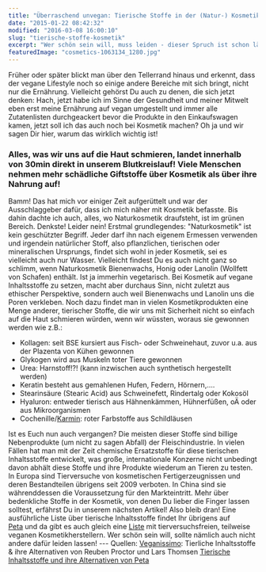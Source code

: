 ```yaml
---
title: "Überraschend unvegan: Tierische Stoffe in der (Natur-) Kosmetik"
date: "2015-01-22 08:42:32"
modified: "2016-03-08 16:00:10"
slug: "tierische-stoffe-kosmetik"
excerpt: "Wer schön sein will, muss leiden - dieser Spruch ist schon länger überholt. Nun heißt es: Wer schön sein will, sollte auch andere nicht leiden lassen! "
featuredImage: "cosmetics-1063134_1280.jpg"
---
```


Früher oder später blickt man über den Tellerrand hinaus und erkennt, dass der vegane Lifestyle noch so einige andere Bereiche mit sich bringt, nicht nur die Ernährung. Vielleicht gehörst Du auch zu denen, die sich jetzt denken: Hach, jetzt habe ich im Sinne der Gesundheit und meiner Mitwelt eben erst meine Ernährung auf vegan umgestellt und immer alle Zutatenlisten durchgeackert bevor die Produkte in den Einkaufswagen kamen, jetzt soll ich das auch noch bei Kosmetik machen? Oh ja und wir sagen Dir hier, warum das wirklich wichtig ist!

### Alles, was wir uns auf die Haut schmieren, landet innerhalb von 30min direkt in unserem Blutkreislauf! Viele Menschen nehmen mehr schädliche Giftstoffe über Kosmetik als über ihre Nahrung auf!

Bamm! Das hat mich vor einiger Zeit aufgerüttelt und war der Ausschlaggeber dafür, dass ich mich näher mit Kosmetik befasste. Bis dahin dachte ich auch, alles, wo Naturkosmetik draufsteht, ist im grünen Bereich. Denkste! Leider nein! Erstmal grundlegendes: "Naturkosmetik" ist kein geschützter Begriff. Jeder darf ihn nach eigenem Ermessen verwenden und irgendein natürlicher Stoff, also pflanzlichen, tierischen oder mineralischen Ursprungs, findet sich wohl in jeder Kosmetik, sei es vielleicht auch nur Wasser. Vielleicht findest Du es auch nicht ganz so schlimm, wenn Naturkosmetik Bienenwachs, Honig oder Lanolin (Wollfett von Schafen) enthält. Ist ja immerhin vegetarisch. Bei Kosmetik auf vegane Inhaltsstoffe zu setzen, macht aber durchaus Sinn, nicht zuletzt aus ethischer Perspektive, sondern auch weil Bienenwachs und Lanolin uns die Poren verkleben. Noch dazu findet man in vielen Kosmetikprodukten eine Menge anderer, tierischer Stoffe, die wir uns mit Sicherheit nicht so einfach auf die Haut schmieren würden, wenn wir wüssten, woraus sie gewonnen werden wie z.B.:

*   Kollagen: seit BSE kursiert aus Fisch- oder Schweinehaut, zuvor u.a. aus der Plazenta von Kühen gewonnen
*   Glykogen wird aus Muskeln toter Tiere gewonnen
*   Urea: Harnstoff!?! (kann inzwischen auch synthetisch hergestellt werden)
*   Keratin besteht aus gemahlenen Hufen, Federn, Hörnern,....
*   Stearinsäure (Stearic Acid) aus Schweinefett, Rindertalg oder Kokosöl
*   Hyaluron: entweder tierisch aus Hähnenkämmen, Hühnerfüßen, oÄ oder aus Mikroorganismen
*   Cochenille/[Karmin](https://www.veganblatt.com/karmin): roter Farbstoffe aus Schildläusen

Ist es Euch nun auch vergangen? Die meisten dieser Stoffe sind billige Nebenprodukte (um nicht zu sagen Abfall) der Fleischindustrie. In vielen Fällen hat man mit der Zeit chemische Ersatzstoffe für diese tierischen Inhaltsstoffe entwickelt, was große, internationale Konzerne nicht unbedingt davon abhält diese Stoffe und ihre Produkte wiederum an Tieren zu testen. In Europa sind Tierversuche von kosmetischen Fertigerzeugnissen und deren Bestandteilen übrigens seit 2009 verboten. In China sind sie währenddessen die Voraussetzung für den Markteintritt. Mehr über bedenkliche Stoffe in der Kosmetik, von denen Du lieber die Finger lassen solltest, erfährst Du in unserem nächsten Artikel! Also bleib dran! Eine ausführliche Liste über tierische Inhaltsstoffe findet Ihr übrigens auf [Peta](http://www.peta.de/inhaltsstoffe#.VL4tnmTF84Q) und da gibt es auch gleich eine [Liste](http://kosmetik.peta.de/) mit tierversuchsfreien, teilweise veganen Kosmetikherstellern. Wer schön sein will, sollte nämlich auch nicht andere dafür leiden lassen! --- Quellen: [Veganissimo](http://www.veganissimo.de/): Tierliche Inhaltsstoffe & ihre Alternativen von Reuben Proctor und Lars Thomsen [Tierische Inhaltsstoffe und ihre Alternativen von Peta](http://www.peta.de/inhaltsstoffe#.VMDqzmTF84R)